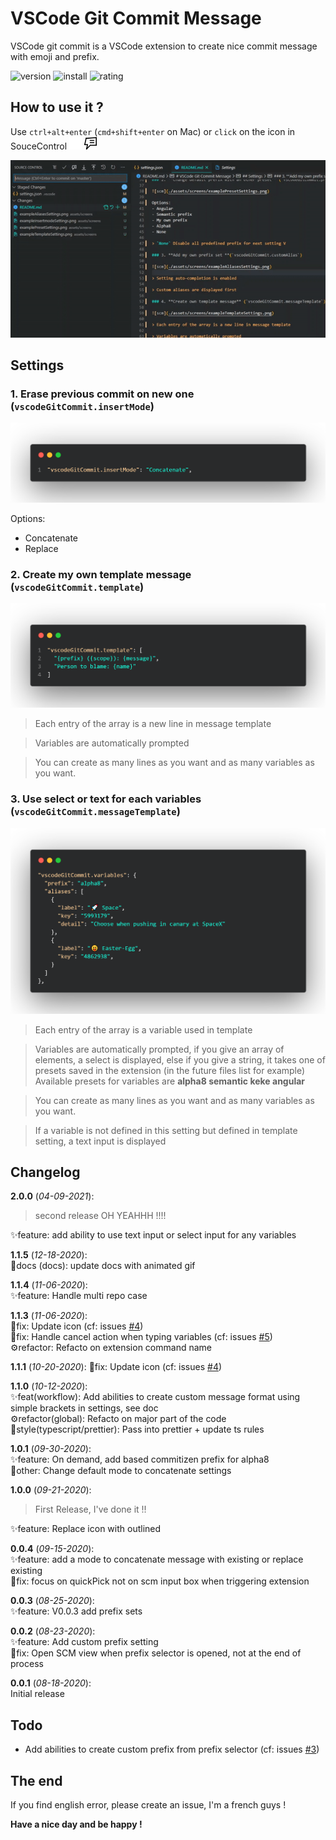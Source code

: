# VSCode Git Commit Message

VSCode git commit is a VSCode extension to create nice commit message with emoji and prefix.

![version](https://vsmarketplacebadge.apphb.com/version-short/rioukkevin.vscode-git-commit.svg?style=for-the-badge&color=dd4739)
![install](https://vsmarketplacebadge.apphb.com/installs/rioukkevin.vscode-git-commit.svg?style=for-the-badge&color=dd4739)
![rating](https://vsmarketplacebadge.apphb.com/rating-star/rioukkevin.vscode-git-commit.svg?style=for-the-badge&color=dd4739)

## How to use it ?

Use `ctrl+alt+enter` (`cmd+shift+enter` on Mac) or `click` on the icon in SouceControl
<img src="./assets/icon_black.png" width="20">
<img src="./assets/icon_light.png" width="20">

![howto](./assets/screens/howto.gif)

## Settings

### 1. **Erase previous commit on new one** (`vscodeGitCommit.insertMode`)

![scm](./assets/settings/insertMode.png)

Options:

- Concatenate
- Replace

### 2. **Create my own template message** (`vscodeGitCommit.template`)

![scm](./assets/settings/template.png)

> Each entry of the array is a new line in message template

> Variables are automatically prompted

> You can create as many lines as you want and as many variables as you want.

### 3. **Use select or text for each variables** (`vscodeGitCommit.messageTemplate`)

![scm](./assets/settings/variables.png)

> Each entry of the array is a variable used in template

> Variables are automatically prompted, if you give an array of elements, a select is displayed, else if you give a string, it takes one of presets saved in the extension (in the future files list for example)
> Available presets for variables are **alpha8 semantic keke angular**

> You can create as many lines as you want and as many variables as you want.

> If a variable is not defined in this setting but defined in template setting, a text input is displayed

## Changelog

**2.0.0** (_04-09-2021_):

> second release OH YEAHHH !!!!

✨feature: add ability to use text input or select input for any variables

**1.1.5** (_12-18-2020_):  
📄docs (docs): update docs with animated gif

**1.1.4** (_11-06-2020_):  
✨feature: Handle multi repo case

**1.1.3** (_11-06-2020_):  
🐞fix: Update icon (cf: issues [#4](https://github.com/rioukkevin/vscode-git-commit/issues/4))  
🐞fix: Handle cancel action when typing variables (cf: issues [#5](https://github.com/rioukkevin/vscode-git-commit/issues/5))  
⚙️refactor: Refacto on extension command name

**1.1.1** (_10-20-2020_):
🐞fix: Update icon (cf: issues [#4](https://github.com/rioukkevin/vscode-git-commit/issues/4))

**1.1.0** (_10-12-2020_):  
✨feat(workflow): Add abilities to create custom message format using simple brackets in settings, see doc  
⚙️refactor(global): Refacto on major part of the code  
🌈style(typescript/prettier): Pass into prettier + update ts rules

**1.0.1** (_09-30-2020_):  
✨feature: On demand, add based commitizen prefix for alpha8  
🔵other: Change default mode to concatenate settings

**1.0.0** (_09-21-2020_):

> First Release, I've done it !!

✨feature: Replace icon with outlined

**0.0.4** (_09-15-2020_):  
✨feature: add a mode to concatenate message with existing or replace existing  
🐞fix: focus on quickPick not on scm input box when triggering extension

**0.0.3** (_08-25-2020_):  
✨feature: V0.0.3 add prefix sets

**0.0.2** (_08-23-2020_):  
✨feature: Add custom prefix setting  
🐞fix: Open SCM view when prefix selector is opened, not at the end of process

**0.0.1** (_08-18-2020_):  
Initial release

## Todo

- Add abilities to create custom prefix from prefix selector (cf: issues [#3](https://github.com/rioukkevin/vscode-git-commit/issues/3))

## The end

If you find english error, please create an issue, I'm a french guys !

**Have a nice day and be happy !**
